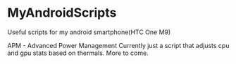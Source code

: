 # MyAndroidScripts
Useful scripts for my android smartphone(HTC One M9)

APM - Advanced Power Management
  Currently just a script that adjusts cpu and gpu stats based on thermals. More to come.
